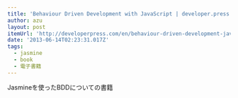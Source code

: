 ```yaml
---
title: 'Behaviour Driven Development with JavaScript | developer.press'
author: azu
layout: post
itemUrl: 'http://developerpress.com/en/behaviour-driven-development-javascript-1'
date: '2013-06-14T02:23:31.017Z'
tags:
  - jasmine
  - book
  - 電子書籍
---
```

Jasmineを使ったBDDについての書籍

